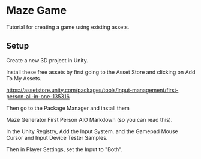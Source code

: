 # Maze Game

Tutorial for creating a game using existing assets.

## Setup

Create a new 3D project in Unity.

Install these free assets by first going to the Asset Store and clicking on Add To My Assets.

https://assetstore.unity.com/packages/tools/input-management/first-person-all-in-one-135316

Then go to the Package Manager and install them

Maze Generator
First Person AIO
Markdown (so you can read this).

In the Unity Registry, Add the Input System. and the Gamepad Mouse Cursor and Input Device Tester Samples.

Then in Player Settings, set the Input to "Both".


